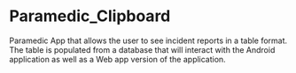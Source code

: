 Paramedic_Clipboard
===================

Paramedic App that allows the user to see incident reports in a table format.  The table is populated from a database
that will interact with the Android application as well as a Web app version of the application.
